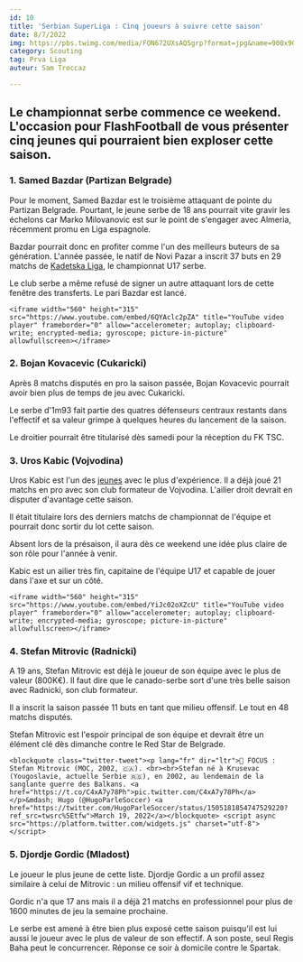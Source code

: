 ```yaml
---
id: 10
title: 'Serbian SuperLiga : Cinq joueurs à suivre cette saison'
date: 8/7/2022
img: https://pbs.twimg.com/media/FON672UXsAQSgrp?format=jpg&name=900x900
category: Scouting
tag: Prva Liga
auteur: Sam Troccaz

---
```

## Le championnat serbe commence ce weekend. L'occasion pour FlashFootball de vous présenter cinq jeunes qui pourraient bien exploser cette saison. 

### 1. Samed Bazdar (Partizan Belgrade)

Pour le moment, Samed Bazdar est le troisième attaquant de pointe du Partizan Belgrade. Pourtant, le jeune serbe de 18 ans pourrait vite gravir les échelons car Marko Milovanovic est sur le point de s'engager avec Almeria, récemment promu en Liga espagnole. 

Bazdar pourrait donc en profiter comme l'un des meilleurs buteurs de sa génération. L'année passée, le natif de Novi Pazar a inscrit 37 buts en 29 matchs de [Kadetska Liga](https://www.transfermarkt.com/kadetska-liga-srbije/startseite/wettbewerb/SB17https://www.transfermarkt.com/kadetska-liga-srbije/startseite/wettbewerb/SB17), le championnat U17 serbe. 

Le club serbe a même refusé de signer un autre attaquant lors de cette fenêtre des transferts. Le pari Bazdar est lancé. 

    <iframe width="560" height="315" src="https://www.youtube.com/embed/6QYAclc2pZA" title="YouTube video player" frameborder="0" allow="accelerometer; autoplay; clipboard-write; encrypted-media; gyroscope; picture-in-picture" allowfullscreen></iframe>

### 2. Bojan Kovacevic (Cukaricki) 

Après 8 matchs disputés en pro la saison passée, Bojan Kovacevic pourrait avoir bien plus de temps de jeu avec Cukaricki. 

Le serbe d'1m93 fait partie des quatres défenseurs centraux restants dans l'effectif et sa valeur grimpe à quelques heures du lancement de la saison. 

Le droitier pourrait être titularisé dès samedi pour la réception du FK TSC. 

### 3. Uros Kabic (Vojvodina) 

Uros Kabic est l'un des [jeunes](https://flash-football.fr/actu/25-transferts-dont-vous-n-avez-pas-entendu-parler) avec le plus d'expérience. Il a déjà joué 21 matchs en pro avec son club formateur de Vojvodina. L'ailier droit devrait en disputer d'avantage cette saison. 

Il était titulaire lors des derniers matchs de championnat de l'équipe et pourrait donc sortir du lot cette saison. 

Absent lors de la présaison, il aura dès ce weekend une idée plus claire de son rôle pour l'année à venir. 

Kabic est un ailier très fin, capitaine de l'équipe U17 et capable de jouer dans l'axe et sur un côté. 

    <iframe width="560" height="315" src="https://www.youtube.com/embed/YiJc02oXZcU" title="YouTube video player" frameborder="0" allow="accelerometer; autoplay; clipboard-write; encrypted-media; gyroscope; picture-in-picture" allowfullscreen></iframe>

### 4. Stefan Mitrovic (Radnicki) 

A 19 ans, Stefan Mitrovic est déjà le joueur de son équipe avec le plus de valeur (800K€). Il faut dire que le canado-serbe sort d'une très belle saison avec Radnicki, son club formateur. 

Il a inscrit la saison passée 11 buts en tant que milieu offensif. Le tout en 48 matchs disputés. 

Stefan Mitrovic est l'espoir principal de son équipe et devrait être un élément clé dès dimanche contre le Red Star de Belgrade. 

    <blockquote class="twitter-tweet"><p lang="fr" dir="ltr">🔎 FOCUS : Stefan Mitrovic (MOC, 2002, 🇨🇦). <br><br>Stefan né à Krusevac (Yougoslavie, actuelle Serbie 🇷🇸), en 2002, au lendemain de la sanglante guerre des Balkans. <a href="https://t.co/C4xA7y78Ph">pic.twitter.com/C4xA7y78Ph</a></p>&mdash; Hugo (@HugoParleSoccer) <a href="https://twitter.com/HugoParleSoccer/status/1505181854747529220?ref_src=twsrc%5Etfw">March 19, 2022</a></blockquote> <script async src="https://platform.twitter.com/widgets.js" charset="utf-8"></script>

### 5. Djordje Gordic (Mladost) 

Le joueur le plus jeune de cette liste. Djordje Gordic a un profil assez similaire à celui de Mitrovic : un milieu offensif vif et technique. 

Gordic n'a que 17 ans mais il a déjà 21 matchs en professionnel pour plus de 1600 minutes de jeu la semaine prochaine. 

Le serbe est amené à être bien plus exposé cette saison puisqu'il est lui aussi le joueur avec le plus de valeur de son effectif. A son poste, seul Regis Baha peut le concurrencer. Réponse ce soir à domicile contre le Spartak. 